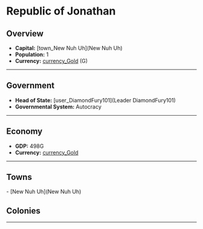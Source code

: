 # <!--NAME-->Republic of Jonathan<!--NAME-->

## Overview

- **Capital:** <!--CAPITAL_LINK-->[town_New Nuh Uh](New Nuh Uh)<!--CAPITAL_LINK-->
- **Population:** <!--POPULATION-->1<!--POPULATION-->
- **Currency:** <!--CURRENCY_LINK-->[currency_Gold](Gold)<!--CURRENCY_LINK--> (<!--CURRENCY_ABV-->G<!--CURRENCY_ABV-->)

---

## Government

- **Head of State:** <!--LEADER_TITLE_LINK-->[user_DiamondFury101](Leader DiamondFury101)<!--LEADER_TITLE_LINK-->
- **Governmental System:** <!--GOVERNMENT-->Autocracy<!--GOVERNMENT-->

---

## Economy

- **GDP:** <!--GDP-->498G<!--GDP-->
- **Currency:** <!--CURRENCY_LINK-->[currency_Gold](Gold)<!--CURRENCY_LINK-->

---

## Towns

<!--TOWNS-->- [New Nuh Uh](New Nuh Uh)<!--TOWNS-->

## Colonies

<!--COLONIES--><!--COLONIES-->

---